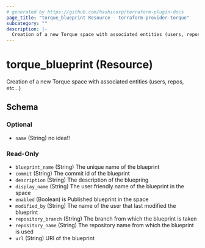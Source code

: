 ```yaml
---
# generated by https://github.com/hashicorp/terraform-plugin-docs
page_title: "torque_blueprint Resource - terraform-provider-torque"
subcategory: ""
description: |-
  Creation of a new Torque space with associated entities (users, repos, etc...)
---
```


# torque_blueprint (Resource)

Creation of a new Torque space with associated entities (users, repos, etc...)



<!-- schema generated by tfplugindocs -->
## Schema

### Optional

- `name` (String) no idea!!

### Read-Only

- `blueprint_name` (String) The unique name of the blueprint
- `commit` (String) The commit id of the blueprint
- `description` (String) The description of the bluepring
- `display_name` (String) The user friendly name of the blueprint in the space
- `enabled` (Boolean) is Published blueprint in the space
- `modified_by` (String) The name of the user that last modified the blueprint
- `repository_branch` (String) The branch from which the blueprint is taken
- `repository_name` (String) The repository name from which the blueprint is used
- `url` (String) URI of the blueprint
